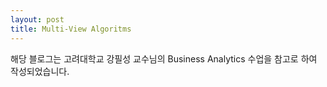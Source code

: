 ```yaml
---
layout: post
title: Multi-View Algoritms
---
```


해당 블로그는 고려대학교 강필성 교수님의 Business Analytics 수업을 참고로 하여 작성되었습니다.
